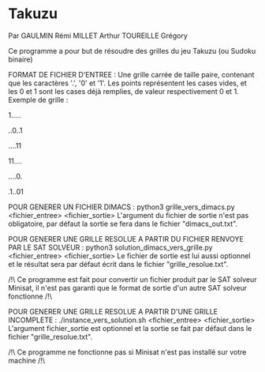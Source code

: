 # Takuzu

Par GAULMIN    Rémi
    MILLET     Arthur
    TOUREILLE  Grégory

Ce programme a pour but de résoudre des grilles du jeu Takuzu (ou Sudoku binaire)

FORMAT DE FICHIER D'ENTREE :
Une grille carrée de taille paire, contenant que les caractères '.', '0' et '1'.
Les points représentent les cases vides, et les 0 et 1 sont les cases déjà remplies,
de valeur respectivement 0 et 1.
Exemple de grille :

  1.....

  ..0..1

  ....11

  11....

  ....0.

  .1..01


POUR GENERER UN FICHIER DIMACS :
python3 grille_vers_dimacs.py <fichier_entree> <fichier_sortie>
L'argument du fichier de sortie n'est pas obligatoire, par défaut la sortie se fera
dans le fichier "dimacs_out.txt".

POUR GENERER UNE GRILLE RESOLUE A PARTIR DU FICHIER RENVOYE PAR LE SAT SOLVEUR :
python3 solution_dimacs_vers_grille.py <fichier_entree> <fichier_sortie>
Le fichier de sortie est lui aussi optionnel et le résultat sera par défaut écrit
dans le fichier "grille_resolue.txt".

/!\ Ce programme est fait pour convertir un fichier produit par le SAT solveur
Minisat, il n'est pas garanti que le format de sortie d'un autre SAT solveur
fonctionne /!\

POUR GENERER UNE GRILLE RESOLUE A PARTIR D'UNE GRILLE INCOMPLETE :
./instance_vers_solution.sh <fichier_entree> <fichier_sortie>
L'argument fichier_sortie est optionnel et la sortie se fait par défaut dans le
fichier "grille_resolue.txt".

/!\ Ce programme ne fonctionne pas si Minisat n'est pas installé sur votre machine /!\
